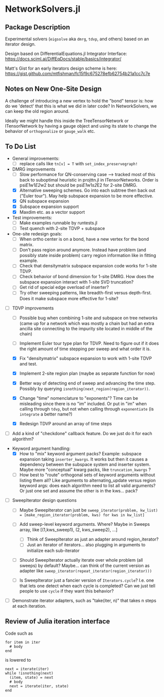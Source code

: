 # NetworkSolvers.jl

## Package Description

Experimental solvers (`eigsolve` aka `dmrg`, `tdvp`, and others) based on an iterator design.

Design based on DifferentialEquations.jl Integrator Interface:
https://docs.sciml.ai/DiffEqDocs/stable/basics/integrator/

Matt's Gist for an early iterators design scheme is here:
https://gist.github.com/mtfishman/fc15f9c675278efb62754b21a1cc7c7e

## Notes on New One-Site Design

A challenge of introducing a new vertex to hold the "bond" tensor is:
how do we 'detect' that this is what we did in later code?
In NetworkSolvers, we can keep the old region around.

Ideally we might handle this inside the TreeTensorNetwork or ITensorNetwork
by having a gauge object and using its state to change the behavior of
`orthogonalize` or `gauge_walk` etc.

## To Do List

- General improvements:
    - [ ] replace calls like `tn[v] = T` with `set_index_preservegraph!`

- DMRG improvements
    - [ ] Slow performance for QN-conserving case
          --> tracked most of this back to suboptimal heuristic in projttn.jl
              in ITensorNetworks. Order is psi*E1*w1*E2*w2 but should be psi*E1*w1*s2*E2
              for 2-site DMRG.
    - [X] Alternative sweeping schemes. Go into each subtree then
          back out ("Euler tour"). May help subspace expansion to be more effective.
    - [X] QN subspace expansion
    - [X] Subspace expansion support
    - [X] Maxdim etc. as a vector support

- Test improvements:
  - [ ] Make examples runnable by runtests.jl
  - [ ] Test quench with 2-site TDVP + subspace

- One-site redesign goals:
  - [ ] When ortho center is on a bond, have a new vertex for the bond matrix.
  - [ ] Don't pass region around anymore. Instead have problem (and possibly state
        inside problem) carry region information like in fitting example.
  - [ ] Check that densitymatrix subspace expansion code works for 1-site TDVP.
  - [ ] Check behavior of bond dimension for 1-site DMRG. 
        How does the subspace expansion interact with 1-site SVD truncation?
  - [ ] Get rid of special edge overload of inserter?
  - [ ] Try other sweeping patterns, like breadth-first versus depth-first.
        Does it make subspace more effective for 1-site?

- [ ] TDVP improvements
  - [ ] Possible bug when combining 1-site and subspace on tree networks
        (came up for a network which was mostly a chain but had an extra ancilla site
         connecting to the impurity site located in middle of the chain)
  - [ ] Implement Euler tour type plan for TDVP. Need to figure out if it 
        does the right amount of time stepping per sweep and what order it is.
  - [X] Fix "densitymatrix" subspace expansion to work with 1-site TDVP and test.
  - [X] Implement 2-site region plan (maybe as separate function for now)
  - [X] Better way of detecting end of sweep and advancing the time step.
        Possibly by querying `isnothing(next_region(region_iterator))`.
  - [X] Change "time" nomenclature to "exponents"? 
        Time can be misleading since there is no "im" included.
        Or put in "im" when calling through `tdvp`, but
        not when calling through `exponentiate` (is `integrate` a better name?)
  - [X] Redesign TDVP around an array of time steps


- [ ] Add a kind of "checkdone" callback feature. Do we just do it 
      for each algorithm?

- Keyword argument handling:
  - [X] How to "mix" keyword argument packs?
        Example: subspace expansion taking `inserter_kwargs`. It works
        but then it causes a dependency between the subspace system and
        inserter system.
        Maybe more "conceptual" kwarg packs, like `truncation_kwargs` ?
  - [ ] How best to "route" orthogonal sets of keyword arguments without
        listing them all?
        Like arguments to alternating_update versus region keyword args:
        does each algorithm need to list all valid arguments? Or just one
        set and assume the other is in the kws... pack? 

- [ ] SweepIterator design questions
    - [ ] Maybe SweepIterator can just be
        `sweep_iterator(problem, kw_list) = [make_region_iterator(problem, kws) for kws in kw_list]`
    - [ ] Add sweep-level keyword arguments. 
        Where?
        Maybe in Sweeps array, like [(1,kws_sweep1), (2, kws_sweep2), ...]
        - [ ] Think of SweepIterator as just an adapter around region_iterator?
        - [ ] Just an iterator of iterators... also plugging in arguments
            to initialize each sub-iterator
    - [ ] Should SweepIterator actually iterate over whole problem (all sweeps)
        by default?
        Maybe... can think of the current version as adapter like
        `sweep_iterator(repeat_iterator(region_iterator)))`
    - [ ] Is SweepIterator just a fancier version of `Iterators.cycle`?
        I.e. one that lets one detect when each cycle is completed?
        Can we just tell people to use `cycle` if they want this behavior?


- [ ] Demonstrate iterator adapters, such as "take(iter, n)" that takes
      n steps at each iteration.

## Review of Julia iteration interface

Code such as

```
for item in iter
  # body
end
```

is lowered to

```
next = iterate(iter)
while !isnothing(next)
  (item, state) = next
  # body
  next = iterate(iter, state)
end
```

